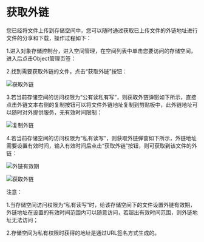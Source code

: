# 获取外链

您已经将文件上传到存储空间中，您可以随时通过获取已上传文件的外链地址进行文件的分享和下载，操作过程如下：

1.进入对象存储控制台，进入空间管理，在空间列表中单击您要访问的存储空间，进入后点击Object管理页签：

2.找到需要获取外链的文件，点击“获取外链”按钮：

![获取外链](https://github.com/jdcloudcom/cn/blob/edit/image/Object-Storage-Service/OSS-047.png)

3.若当前存储空间的访问权限为“公有读私有写”，则获取外链弹窗如下所示，直接点击外链文本右侧的复制按钮可以将文件外链地址复制到剪贴板中，此外链地址可以随时对外提供服务，无有效时间限制：

![复制外链](https://github.com/jdcloudcom/cn/blob/edit/image/Object-Storage-Service/OSS-048.png)

4.若当前存储空间的访问权限为“私有读写”，则获取外链弹窗如下所示，外链地址需要设置有效时间，输入有效时间后点击“获取外链”按钮，则可获取到该文件的外链：

![外链有效期](https://github.com/jdcloudcom/cn/blob/edit/image/Object-Storage-Service/OSS-049.png)

![获取外链](https://github.com/jdcloudcom/cn/blob/edit/image/Object-Storage-Service/OSS-050.png)

注意：

1.当存储空间访问权限为“私有读写”时，给该存储空间下的文件设置外链有效期，外链地址在设置的有效时间范围内可以随意访问，若超出有效时间范围，则外链地址无法访问；

2.存储空间为私有权限时获得的地址是通过URL签名方式生成的。

